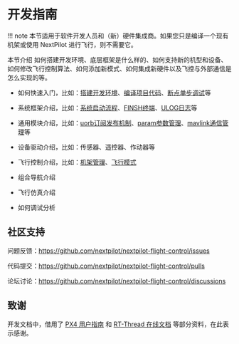 # 开发指南

!!! note
    本节适用于软件开发人员和（新）硬件集成商。如果您只是编译一个现有机架或使用 NextPilot 进行飞行，则不需要它。

本节介绍 如何搭建开发环境、底层框架是什么样的、如何支持新的机型和设备、如何修改飞行控制算法、如何添加新模式、如何集成新硬件以及飞控与外部通信是怎么实现的等。

- 如何快速入门，比如：[搭建开发环境](./01.快速入门/01.setup-develop-environment.md)、[编译项目代码](01.快速入门/02.build-code.md)、[断点单步调试](./01.快速入门/03.ide-debug.md)等

- 系统框架介绍，比如：[系统启动流程](./03.系统框架/03.system-startup.md)、[FINSH终端](./03.系统框架/05.finsh-console.md)、[ULOG日志](./03.系统框架/07.micro-log.md)等

- 通用模块介绍，比如：[uorb订阅发布机制](./04.通用组件/01.uorb.md)、[param参数管理](./04.通用组件/03.param.md)、[mavlink通信管理](./04.通用组件/05.mavlink.md)等

- 设备驱动介绍，比如：传感器、遥控器、作动器等

- 飞行控制介绍，比如：[机架管理](./06.飞行控制/54.airframe.md)、[飞行模式](./06.飞行控制/59.flight-mode.md)

- 组合导航介绍

- 飞行仿真介绍

- 如何调试分析

## 社区支持

问题反馈：<https://github.com/nextpilot/nextpilot-flight-control/issues>

代码提交：<https://github.com/nextpilot/nextpilot-flight-control/pulls>

论坛讨论：<https://github.com/nextpilot/nextpilot-flight-control/discussions>

## 致谢

开发文档中，借用了 [PX4 用户指南](https://gitee.com/rtthread/docs-online) 和 [RT-Thread 在线文档](https://gitee.com/rtthread/docs-online) 等部分资料，在此表示感谢。
